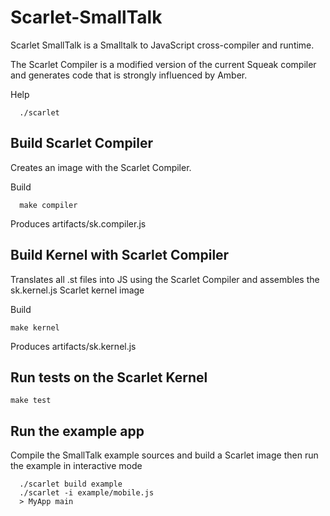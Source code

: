 # Scarlet-SmallTalk

Scarlet SmallTalk is a Smalltalk to JavaScript cross-compiler and runtime.

The Scarlet Compiler is a modified version of the current Squeak compiler and generates code that is strongly influenced by Amber.

Help
```
  ./scarlet 
```

## Build Scarlet Compiler

Creates an image with the Scarlet Compiler. 

Build
```
  make compiler
```

Produces artifacts/sk.compiler.js

## Build Kernel with Scarlet Compiler

Translates all .st files into JS using the Scarlet Compiler and assembles the sk.kernel.js Scarlet kernel image

Build
```
make kernel
```

Produces artifacts/sk.kernel.js


## Run tests on the Scarlet Kernel

```
make test
```

## Run the  example app

Compile the SmallTalk example sources and build a Scarlet image then run the example in interactive mode
```
  ./scarlet build example
  ./scarlet -i example/mobile.js
  > MyApp main
```